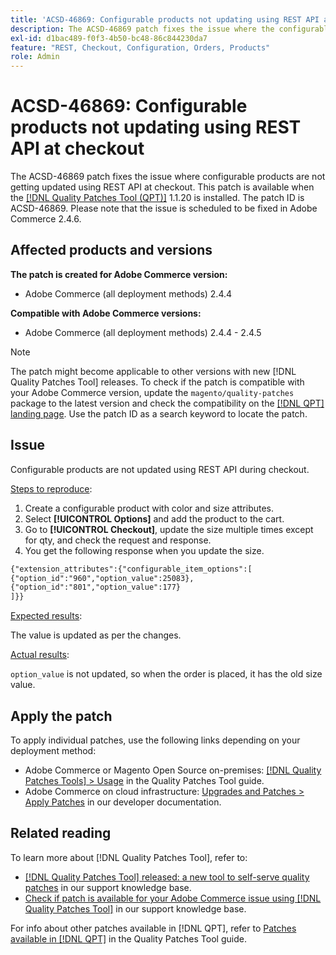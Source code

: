 ```yaml
---
title: 'ACSD-46869: Configurable products not updating using REST API at checkout'
description: The ACSD-46869 patch fixes the issue where the configurable products are not getting updated using REST API at the checkout. This patch is available when the [Quality Patches Tool (QPT)](/help/announcements/adobe-commerce-announcements/magento-quality-patches-released-new-tool-to-self-serve-quality-patches.md) 1.1.20 is installed. The patch ID is ACSD-46869. Please note that the issue is scheduled to be fixed in Adobe Commerce 2.4.6.
exl-id: d1bac489-f0f3-4b50-bc48-86c844230da7
feature: "REST, Checkout, Configuration, Orders, Products"
role: Admin
---
```

# ACSD-46869: Configurable products not updating using REST API at checkout

The ACSD-46869 patch fixes the issue where configurable products are not getting updated using REST API at checkout. This patch is available when the [[!DNL Quality Patches Tool (QPT)]](/help/announcements/adobe-commerce-announcements/magento-quality-patches-released-new-tool-to-self-serve-quality-patches.md) 1.1.20 is installed. The patch ID is ACSD-46869. Please note that the issue is scheduled to be fixed in Adobe Commerce 2.4.6.

## Affected products and versions

**The patch is created for Adobe Commerce version:**

* Adobe Commerce (all deployment methods) 2.4.4

**Compatible with Adobe Commerce versions:**

* Adobe Commerce (all deployment methods) 2.4.4 - 2.4.5

>[!NOTE]
>
>The patch might become applicable to other versions with new [!DNL Quality Patches Tool] releases. To check if the patch is compatible with your Adobe Commerce version, update the `magento/quality-patches` package to the latest version and check the compatibility on the [[!DNL QPT] landing page](https://experienceleague.adobe.com/tools/commerce-quality-patches/index.html). Use the patch ID as a search keyword to locate the patch.

## Issue

Configurable products are not updated using REST API during checkout.

<u>Steps to reproduce</u>:

1. Create a configurable product with color and size attributes.
1. Select **[!UICONTROL Options]** and add the product to the cart.
1. Go to **[!UICONTROL Checkout]**, update the size multiple times except for qty, and check the request and response.
1. You get the following response when you update the size.

```REST API
{"extension_attributes":{"configurable_item_options":[
{"option_id":"960","option_value":25083},
{"option_id":"801","option_value":177}
]}}
```

<u>Expected results</u>:

The value is updated as per the changes.

<u>Actual results</u>:

`option_value` is not updated, so when the order is placed, it has the old size value.

## Apply the patch

To apply individual patches, use the following links depending on your deployment method:

* Adobe Commerce or Magento Open Source on-premises: [[!DNL Quality Patches Tools] > Usage](https://experienceleague.adobe.com/docs/commerce-operations/tools/quality-patches-tool/usage.html) in the Quality Patches Tool guide.
* Adobe Commerce on cloud infrastructure: [Upgrades and Patches > Apply Patches](https://devdocs.magento.com/cloud/project/project-patch.html) in our developer documentation.

## Related reading

To learn more about [!DNL Quality Patches Tool], refer to:

* [[!DNL Quality Patches Tool] released: a new tool to self-serve quality patches](/help/announcements/adobe-commerce-announcements/magento-quality-patches-released-new-tool-to-self-serve-quality-patches.md) in our support knowledge base.
* [Check if patch is available for your Adobe Commerce issue using [!DNL Quality Patches Tool]](https://experienceleague.adobe.com/docs/commerce-knowledge-base/kb/support-tools/patches/check-patch-for-magento-issue-with-magento-quality-patches.html) in our support knowledge base.

For info about other patches available in [!DNL QPT], refer to [Patches available in [!DNL QPT]](https://experienceleague.adobe.com/tools/commerce-quality-patches/index.html) in the Quality Patches Tool guide.
